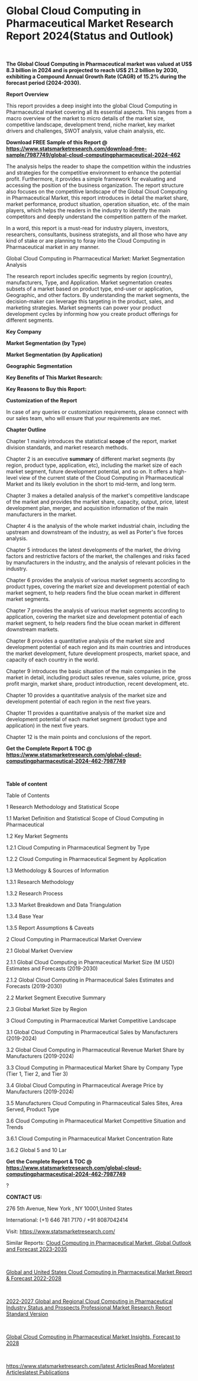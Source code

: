 <h1>Global Cloud Computing in Pharmaceutical Market Research Report 2024(Status and Outlook)</h1><br/><p><strong>The Global Cloud Computing in Pharmaceutical market was valued at US$ 8.3 billion in 2024 and is projected to reach US$ 21.2 billion by 2030, exhibiting a Compound Annual Growth Rate (<strong>CAGR</strong>) of 15.2% during the forecast period (2024-2030).</strong></p>
 
 
 
 <p><strong>Report Overview</strong></p>
 
 
 
 <p>This report provides a deep insight into the global Cloud Computing in Pharmaceutical market covering all its essential aspects. This ranges from a macro overview of the market to micro details of the market size, competitive landscape, development trend, niche market, key market drivers and challenges, SWOT analysis, value chain analysis, etc.</p>
 
 
 
 <p><strong>Download FREE Sample of this Report @ <a href="https://www.statsmarketresearch.com/download-free-sample/7987749/global-cloud-computingpharmaceutical-2024-462">https://www.statsmarketresearch.com/download-free-sample/7987749/global-cloud-computingpharmaceutical-2024-462</a></strong></p>
 
 
 
 <p>The analysis helps the reader to shape the competition within the industries and strategies for the competitive environment to enhance the potential profit. Furthermore, it provides a simple framework for evaluating and accessing the position of the business organization. The report structure also focuses on the competitive landscape of the Global Cloud Computing in Pharmaceutical Market, this report introduces in detail the market share, market performance, product situation, operation situation, etc. of the main players, which helps the readers in the industry to identify the main competitors and deeply understand the competition pattern of the market.</p>
 
 
 
 <p>In a word, this report is a must-read for industry players, investors, researchers, consultants, business strategists, and all those who have any kind of stake or are planning to foray into the Cloud Computing in Pharmaceutical market in any manner.</p>
 
 
 
 <p>Global Cloud Computing in Pharmaceutical Market: Market Segmentation Analysis</p>
 
 
 
 <p>The research report includes specific segments by region (country), manufacturers, Type, and Application. Market segmentation creates subsets of a market based on product type, end-user or application, Geographic, and other factors. By understanding the market segments, the decision-maker can leverage this targeting in the product, sales, and marketing strategies. Market segments can power your product development cycles by informing how you create product offerings for different segments.</p>
 
 
 
 <p><strong>Key Company</strong></p>
 
 
 
 <p><strong>Market Segmentation (by Type)</strong></p>
 
 
 
 <p><strong>Market Segmentation (<strong>by Application</strong>)</strong></p>
 
 
 
 <p><strong>Geographic Segmentation</strong></p>
 
 
 
 <p><strong>Key Benefits of This Market Research:</strong></p>
 
 
 
 <p><strong>Key <strong>Reasons to Buy</strong> this Report:</strong></p>
 
 
 
 <p><strong>Customization of the Report</strong></p>
 
 
 
 <p>In case of any queries or customization requirements, please connect with our sales team, who will ensure that your requirements are met.</p>
 
 
 
 <p><strong>Chapter Outline</strong></p>
 
 
 
 <p>Chapter 1 mainly introduces the statistical <strong>scope</strong> of the report, market division standards, and market research methods.</p>
 
 
 
 <p>Chapter 2 is an executive <strong>summary</strong> of different market segments (by region, product type, application, etc), including the market size of each market segment, future development potential, and so on. It offers a high-level view of the current state of the Cloud Computing in Pharmaceutical Market and its likely evolution in the short to mid-term, and long term.</p>
 
 
 
 <p>Chapter 3 makes a detailed analysis of the market&#39;s competitive landscape of the market and provides the market share, capacity, output, price, latest development plan, merger, and acquisition information of the main manufacturers in the market.</p>
 
 
 
 <p>Chapter 4 is the analysis of the whole market industrial chain, including the upstream and downstream of the industry, as well as Porter&#39;s five forces analysis.</p>
 
 
 
 <p>Chapter 5 introduces the latest developments of the market, the driving factors and restrictive factors of the market, the challenges and risks faced by manufacturers in the industry, and the analysis of relevant policies in the industry.</p>
 
 
 
 <p>Chapter 6 provides the analysis of various market segments according to product types, covering the market size and development potential of each market segment, to help readers find the blue ocean market in different market segments.</p>
 
 
 
 <p>Chapter 7 provides the analysis of various market segments according to application, covering the market size and development potential of each market segment, to help readers find the blue ocean market in different downstream markets.</p>
 
 
 
 <p>Chapter 8 provides a quantitative analysis of the market size and development potential of each region and its main countries and introduces the market development, future development prospects, market space, and capacity of each country in the world.</p>
 
 
 
 <p>Chapter 9 introduces the basic situation of the main companies in the market in detail, including product sales revenue, sales volume, price, gross profit margin, market share, product introduction, recent development, etc.</p>
 
 
 
 <p>Chapter 10 provides a quantitative analysis of the market size and development potential of each region in the next five years.</p>
 
 
 
 <p>Chapter 11 provides a quantitative analysis of the market size and development potential of each market segment (product type and application) in the next five years.</p>
 
 
 
 <p>Chapter 12 is the main points and conclusions of the report.</p>
 
 
 
 <div><b>Get the Complete Report & TOC @ <a href="https://www.statsmarketresearch.com/global-cloud-computingpharmaceutical-2024-462-7987749">https://www.statsmarketresearch.com/global-cloud-computingpharmaceutical-2024-462-7987749</a></b></div>
 
 
 
 <p><br />
 
 <b>Table of content</b></p>
 
 
 
 <p>Table of Contents<br />
 
 1 Research Methodology and Statistical Scope<br />
 
 1.1 Market Definition and Statistical Scope of Cloud Computing in Pharmaceutical<br />
 
 1.2 Key Market Segments<br />
 
 1.2.1 Cloud Computing in Pharmaceutical Segment by Type<br />
 
 1.2.2 Cloud Computing in Pharmaceutical Segment by Application<br />
 
 1.3 Methodology & Sources of Information<br />
 
 1.3.1 Research Methodology<br />
 
 1.3.2 Research Process<br />
 
 1.3.3 Market Breakdown and Data Triangulation<br />
 
 1.3.4 Base Year<br />
 
 1.3.5 Report Assumptions & Caveats<br />
 
 2 Cloud Computing in Pharmaceutical Market Overview<br />
 
 2.1 Global Market Overview<br />
 
 2.1.1 Global Cloud Computing in Pharmaceutical Market Size (M USD) Estimates and Forecasts (2019-2030)<br />
 
 2.1.2 Global Cloud Computing in Pharmaceutical Sales Estimates and Forecasts (2019-2030)<br />
 
 2.2 Market Segment Executive Summary<br />
 
 2.3 Global Market Size by Region<br />
 
 3 Cloud Computing in Pharmaceutical Market Competitive Landscape<br />
 
 3.1 Global Cloud Computing in Pharmaceutical Sales by Manufacturers (2019-2024)<br />
 
 3.2 Global Cloud Computing in Pharmaceutical Revenue Market Share by Manufacturers (2019-2024)<br />
 
 3.3 Cloud Computing in Pharmaceutical Market Share by Company Type (Tier 1, Tier 2, and Tier 3)<br />
 
 3.4 Global Cloud Computing in Pharmaceutical Average Price by Manufacturers (2019-2024)<br />
 
 3.5 Manufacturers Cloud Computing in Pharmaceutical Sales Sites, Area Served, Product Type<br />
 
 3.6 Cloud Computing in Pharmaceutical Market Competitive Situation and Trends<br />
 
 3.6.1 Cloud Computing in Pharmaceutical Market Concentration Rate<br />
 
 3.6.2 Global 5 and 10 Lar</p>
 
 
 
 <div><b>Get the Complete Report & TOC @ <a href="https://www.statsmarketresearch.com/global-cloud-computingpharmaceutical-2024-462-7987749">https://www.statsmarketresearch.com/global-cloud-computingpharmaceutical-2024-462-7987749</a></b></div>
 
 
 
 <p>? </p>
 
 
 
 <p><b>CONTACT US:</b><br />
 
 276 5th Avenue, New York , NY 10001,United States<br />
 
 International: (+1) 646 781 7170 / +91 8087042414<br />
 
 Visit: <a href="https://www.statsmarketresearch.com/">https://www.statsmarketresearch.com/</a><br />
 
 Similar Reports: <a href="https://www.statsmarketresearch.com/global-cloud-computingpharmaceutical-2024-462-7987749">Cloud Computing in Pharmaceutical Market, Global Outlook and Forecast 2023-2035</a><br />
 
 <br />
 
 <a href="https://www.statsmarketresearch.com/global-cloud-computingpharmaceutical-2024-462-7987749">Global and United States Cloud Computing in Pharmaceutical Market Report & Forecast 2022-2028</a><br />
 
 <br />
 
 <a href="https://www.statsmarketresearch.com/global-cloud-computingpharmaceutical-2024-462-7987749">2022-2027 Global and Regional Cloud Computing in Pharmaceutical Industry Status and Prospects Professional Market Research Report Standard Version</a><br />
 
 <br />
 
 <a href="https://www.statsmarketresearch.com/global-cloud-computingpharmaceutical-2024-462-7987749">Global Cloud Computing in Pharmaceutical Market Insights, Forecast to 2028</a><br />
 
 <br />
 
 <a href="https://gyeongbokgung.com">https://www.statsmarketresearch.com/</a><a href="https://hallyeomaritime.com">latest Articles</a><a href="https://jingwansa.com">Read More</a><a href="https://nguoiviet.jp/">latest Articles</a><a href="https://www.intelmarketresearch.com/">latest Publications</a></p>